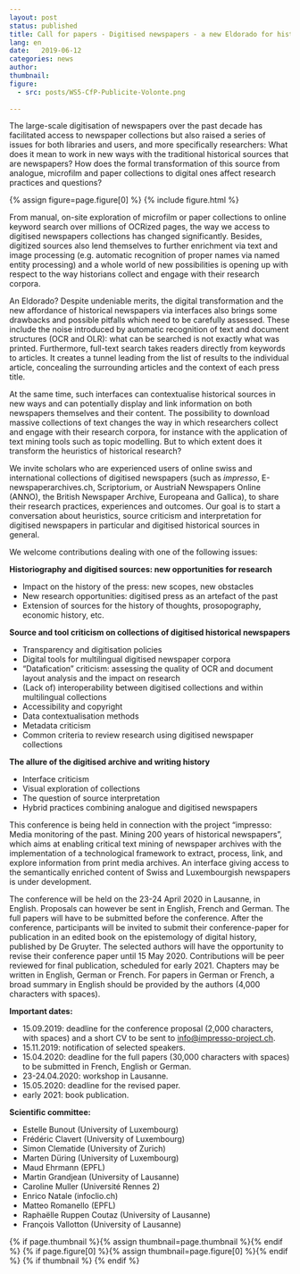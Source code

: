 ```yaml
---
layout: post
status: published
title: Call for papers - Digitised newspapers - a new Eldorado for historians ?
lang: en
date:   2019-06-12
categories: news
author:
thumbnail:
figure:
  - src: posts/WS5-CfP-Publicite-Volonte.png
  
---
```

The large-scale digitisation of newspapers over the past decade has facilitated access to newspaper collections but also raised a series of issues for both libraries and users, and more specifically researchers: What does it mean to work in new ways with the traditional historical sources that are newspapers? How does the formal transformation of this source from analogue, microfilm and paper collections to digital ones affect research practices and questions?

<!-- more -->

{% assign figure=page.figure[0] %}
{% include figure.html %}

From manual, on-site exploration of microfilm or paper collections to online keyword search over millions of OCRized pages, the way we access to digitised newspapers collections has changed significantly. Besides, digitized sources also lend themselves to further enrichment via text and image processing (e.g. automatic recognition of proper names via named entity processing) and a whole world of new possibilities is opening up with respect to the way historians collect and engage with their research corpora.
 
An Eldorado? Despite undeniable merits, the digital transformation and the new affordance of historical newspapers via interfaces also brings some drawbacks and possible pitfalls which need to be carefully assessed. These include the noise introduced by automatic recognition of text and document structures (OCR and OLR): what can be searched is not exactly what was printed. Furthermore, full-text search takes readers directly from keywords to articles. It creates a tunnel leading from the list of results to the individual article, concealing the surrounding articles and the context of each press title. 

At the same time, such interfaces can contextualise historical sources in new ways and can potentially display and link information on both newspapers themselves and their content. The possibility to download massive collections of text changes the way in which researchers collect and engage with their research corpora, for instance with the application of text mining tools such as topic modelling. But to which extent does it transform the heuristics of historical research?

We invite scholars who are experienced users of online swiss and international collections of digitised newspapers (such as *impresso*, E-newspaperarchives.ch, Scriptorium, or AustriaN Newspapers Online (ANNO), the British Newspaper Archive, Europeana and Gallica), to share their research practices, experiences and outcomes. Our goal is to start a conversation about heuristics, source criticism and interpretation for digitised newspapers in particular and digitised historical sources in general.


We welcome contributions dealing with one of the following issues:

**Historiography and digitised sources: new opportunities for research**

* Impact on the history of the press: new scopes, new obstacles
* New research opportunities: digitised press as an artefact of the past
* Extension of sources for the history of thoughts, prosopography, economic history, etc.

**Source and tool criticism on collections of digitised historical newspapers**

* Transparency and digitisation policies
* Digital tools for multilingual digitised newspaper corpora
* “Datafication” criticism: assessing the quality of OCR and document layout analysis and the impact on research
* (Lack of) interoperability between digitised collections and within multilingual collections
* Accessibility and copyright
* Data contextualisation methods
* Metadata criticism
* Common criteria to review research using digitised newspaper collections
 
**The allure of the digitised archive and writing history**

* Interface criticism
* Visual exploration of collections
* The question of source interpretation
* Hybrid practices combining analogue and digitised newspapers
 
 
This conference is being held in connection with the project “impresso: Media monitoring of the past. Mining 200 years of historical newspapers”, which aims at enabling critical text mining of newspaper archives with the implementation of a technological framework to extract, process, link, and explore information from print media archives. An interface giving access to the semantically enriched content of Swiss and Luxembourgish newspapers is under development.  

The conference will be held on the 23-24 April 2020 in Lausanne, in English. Proposals can however be sent in English, French and German. The full papers will have to be submitted before the conference. After the conference, participants will be invited to submit their conference-paper for publication in an edited book on the epistemology of digital history, published by De Gruyter. The selected authors will have the opportunity to revise their conference paper until 15 May 2020. Contributions will be peer reviewed for final publication, scheduled for early 2021. Chapters may be written in English, German or French. For papers in German or French, a broad summary in English should be provided by the authors (4,000 characters with spaces).
 
 
**Important dates:**

* 15.09.2019: deadline for the conference proposal (2,000 characters, with spaces) and a short CV to be sent to info@impresso-project.ch. 
* 15.11.2019: notification of selected speakers.
* 15.04.2020: deadline for the full papers (30,000 characters with spaces) to be submitted in French, English or German.
* 23-24.04.2020: workshop in Lausanne. 
* 15.05.2020: deadline for the revised paper.
* early 2021: book publication.

**Scientific committee:**


* Estelle Bunout (University of Luxembourg)
* Frédéric Clavert (University of Luxembourg)
* Simon Clematide (University of Zurich)
* Marten Düring (University of Luxembourg)
* Maud Ehrmann (EPFL)
* Martin Grandjean (University of Lausanne)
* Caroline Muller (Université Rennes 2)
* Enrico Natale (infoclio.ch)
* Matteo Romanello (EPFL)
* Raphaëlle Ruppen Coutaz (University of Lausanne)
* François Vallotton (University of Lausanne)



{% if page.thumbnail %}{% assign thumbnail=page.thumbnail %}{% endif %} {% if page.figure[0] %}{% assign thumbnail=page.figure[0] %}{% endif %} {% if thumbnail %} {% endif %}
